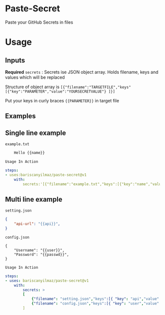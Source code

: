 # Paste-Secret

Paste your GitHub Secrets in files

# Usage

## Inputs

**Required** `secrets` : Secrets ise JSON object array. Holds filename, keys and values which will be replaced

Structure of object array is `[{"filename":"TARGETFILE","keys"[{"key":"PARAMETER","value":"YOURSECRETVALUE"} ]}]`

Put your keys in curly braces `{{PARAMETER}}` in target file

## Examples

## Single line example
`example.txt`
```txt
    Hello {{name}}
```
`Usage In Action`
```yml
steps:
- uses:bariscanyilmaz/paste-secret@v1
    with:
        secrets:'[{"filename":"example.txt","keys":[{"key":"name","value":"baris"}]}]'

```

## Multi line example

`setting.json`
```json
{
	"api-url": "{{api}}",
}
```

`config.json`
```
{
    "Username": "{{user}}",
    "Password": "{{passwd}}",
}
```

`Usage In Action`

```yml
steps:
- uses: bariscanyilmaz/paste-secret@v1
    with:
        secrets: >
        [
            {"filename": "setting.json","keys":[{ "key": "api","value":"192.168.2.1"}]},
            {"filename": "config.json","keys":[{ "key": "user","value":"admin"},{ "key": "passwd","value":"admin123456"}]}
        ]
```

